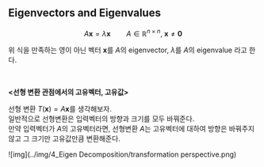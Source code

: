 ## Eigenvectors and Eigenvalues

$$A\mathbf{x} = \lambda\mathbf{x} \qquad A\in\mathbb{R}^{n\times n}, \ \mathbf{x} \ne \mathbf{0}$$

위 식을 만족하는 영이 아닌 벡터 $\mathbf{x}$를 $A$의 eigenvector, $\lambda$를 $A$의 eigenvalue 라고 한다.

</br>

**\<선형 변환 관점에서의 고유벡터, 고유값>**

선형 변환 $T( \mathbf{x} )=A\mathbf{x}$를 생각해보자.   
일반적으로 선형변환은 입력벡터의 방향과 크기를 모두 바꿔준다.   
만약 입력벡터가 $A$의 고유벡터라면, 선형변환 $A$는 고유벡터에 대하여 방향은 바꿔주지 않고 그 크기만 고유값만큼 변환해준다.

![img](../img/4_Eigen Decomposition/transformation perspective.png)
